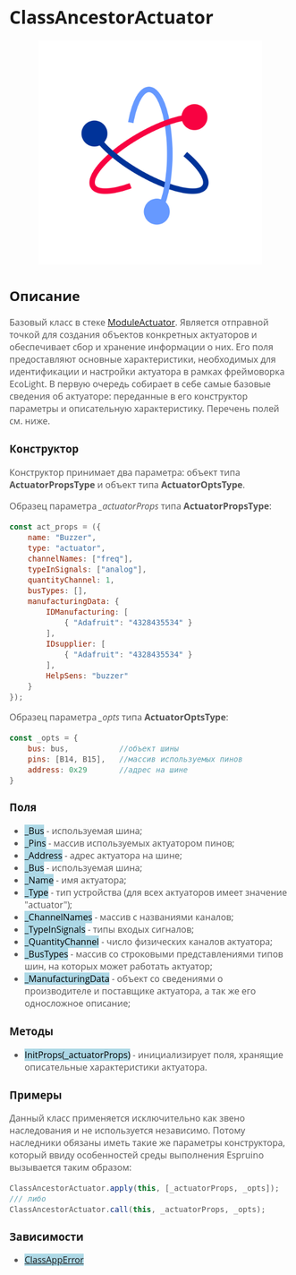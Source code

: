 <div style = "font-family: 'Open Sans', sans-serif; font-size: 16px">

# ClassAncestorActuator 
<div style = "color: #555">
    <p align="center">
    <img src="./res/logo.png" width="400" title="hover text">
    </p>
</div>

## Описание
<div style = "color: #555">

Базовый класс в стеке [ModuleActuator](./README.md). Является отправной точкой для создания объектов конкретных актуаторов и обеспечивает сбор и хранение информации о них. Его поля предоставляют основные характеристики, необходимых для идентификации и настройки актуатора в рамках фреймоворка EcoLight. В первую очередь собирает в себе самые базовые сведения об актуаторе: переданные в его конструктор параметры и описательную характеристику. Перечень полей см. ниже.
</div>

### Конструктор
<div style = "color: #555">

Конструктор принимает два параметра: объект типа **ActuatorPropsType** и объект типа **ActuatorOptsType**.

Образец параметра *_actuatorProps* типа **ActuatorPropsType**: 
```js
const act_props = ({
    name: "Buzzer",
    type: "actuator",
    channelNames: ["freq"],
    typeInSignals: ["analog"],
    quantityChannel: 1,
    busTypes: [],
    manufacturingData: {
        IDManufacturing: [
            { "Adafruit": "4328435534" }  
        ],
        IDsupplier: [
            { "Adafruit": "4328435534" }  
        ],
        HelpSens: "buzzer"
    }
});
```
Образец параметра *_opts* типа **ActuatorOptsType**:
```js
const _opts = {
    bus: bus,           //объект шины
    pins: [B14, B15],   //массив используемых пинов 
    address: 0x29       //адрес на шине
}
```

</div>

### Поля
<div style = "color: #555">

- <mark style="background-color: lightblue">_Bus</mark> - используемая шина;
- <mark style="background-color: lightblue">_Pins</mark> - массив используемых актуатором пинов;
- <mark style="background-color: lightblue">_Address</mark> - адрес актуатора на шине;
- <mark style="background-color: lightblue">_Bus</mark> - используемая шина;
- <mark style="background-color: lightblue">_Name</mark> - имя актуатора;
- <mark style="background-color: lightblue">_Type</mark> - тип устройства (для всех актуаторов имеет значение "actuator");
- <mark style="background-color: lightblue">_ChannelNames</mark> - массив с названиями каналов;
- <mark style="background-color: lightblue">_TypeInSignals</mark> - типы входых сигналов;
- <mark style="background-color: lightblue">_QuantityChannel</mark> - число физических каналов актуатора;
- <mark style="background-color: lightblue">_BusTypes</mark> - массив со строковыми представлениями типов шин, на которых может работать актуатор;
- <mark style="background-color: lightblue">_ManufacturingData</mark> - объект со сведениями о производителе и поставщике актуатора, а так же его односложное описание;
</div>

### Методы
<div style = "color: #555">

- <mark style="background-color: lightblue">InitProps(_actuatorProps)</mark> - инициализирует поля, хранящие описательные характеристики актуатора.
</div>

### Примеры
<div style = "color: #555">

Данный класс применяется исключительно как звено наследования и не используется независимо. Потому наследники обязаны иметь такие же параметры конструктора, который ввиду особенностей среды выполнения Espruino вызывается таким образом:
```js
ClassAncestorActuator.apply(this, [_actuatorProps, _opts]);
/// либо
ClassAncestorActuator.call(this, _actuatorProps, _opts);
```
</div>

### Зависимости
<div style = "color: #555">

- <mark style="background-color: lightblue">[ClassAppError](https://github.com/Konkery/ModuleAppError/blob/main/README.md)</mark>
</div>

</div>